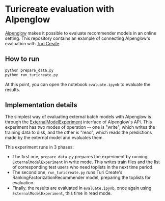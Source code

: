 # Turicreate evaluation with Alpenglow

[Alpenglow](https://github.com/rpalovics/Alpenglow) makes it possible to evaluate recommender models in an online setting. This repository contains an example of connecting Alpenglow's evaluation with [Turi Create](https://github.com/apple/turicreate).

## How to run
```bash
python prepare_data.py
python run_turicreate.py
```

At this point, you can open the notebook `evaluate.ipynb` to evaluate the results.

## Implementation details

The simplest way of evaluating external batch models with Alpenglow is through the [ExternalModelExperiment](https://alpenglow.readthedocs.io/en/latest/alpenglow.experiments.html#alpenglow.experiments.ExternalModelExperiment.ExternalModelExperiment) interface of Alpenglow's API. This experiment has two modes of operation -- one is "write", which writes the training data to disk, and the other is "read", which reads the predictions made by the external model and evaluates them.

This experiment runs in 3 phases:
- The first one, `prepare_data.py` prepares the experiment by running `ExternalModelExperiment` in write mode. This writes train files and the list of corresponding test users who need toplists in the next time period.
- The second one, `run_turicreate.py` runs Turi Create's RankingFactorizationRecommender model, preparing the toplists for evaluation.
- Finally, the results are evaluated in `evaluate.ipynb`, once again using `ExternalModelExperiment`, this time in read mode.
